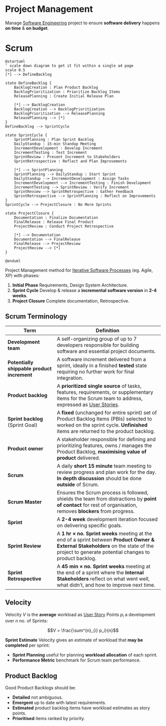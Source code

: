 # Project Management

Manage [Software Engineering](../index.md) project to ensure **software delivery** happens **on time** & **on budget**.

# Scrum

```plantuml
@startuml
' scale down diagram to get it fit within a single a4 page
scale 0.5
[*] --> DefineBacklog

state DefineBacklog {
    BacklogCreation : Plan Product Backlog
    BacklogPrioritization : Prioritize Backlog Items
    ReleasePlanning : Create Initial Release Plan

    [*] --> BacklogCreation
    BacklogCreation --> BacklogPrioritization
    BacklogPrioritization --> ReleasePlanning
    ReleasePlanning --> [*]
}
DefineBacklog --> SprintCycle

state SprintCycle {
    SprintPlanning : Plan Sprint Backlog
    DailyStandup : 15-min Standup Meeting
    IncrementDevelopment : Develop Increment
    IncrementTesting : Test Increment
    SprintReview : Present Increment to Stakeholders
    SprintRetrospective : Reflect and Plan Improvements

    [*] --> SprintPlanning
    SprintPlanning --> DailyStandup : Start Sprint
    DailyStandup --> IncrementDevelopment : Assign Tasks
    IncrementDevelopment --> IncrementTesting : Finish Development
    IncrementTesting --> SprintReview : Verify Increment
    SprintReview --> SprintRetrospective : Gather Feedback
    SprintRetrospective --> SprintPlanning : Reflect on Improvements
}
SprintCycle --> ProjectClosure : No More Sprints

state ProjectClosure {
    Documentation : Finalize Documentation
    FinalRelease : Release Final Product
    ProjectReview : Conduct Project Retrospective

    [*] --> Documentation
    Documentation --> FinalRelease
    FinalRelease --> ProjectReview
    ProjectReview --> [*]
}

@enduml
```

Project Management method for [Iterative Software Processes](./introduction.md#agile) (eg. Agile, XP) with phases:

1. **Initial Phase** Requirements, Design System Architecture.
2. **Sprint Cycle** Develop & release a **incremental software version** in **2-4 weeks**.
3. **Project Closure** Complete documentation, Retrospective.

## Scrum Terminology

| Term                                        | Definition                                                                                                                                                                                   |
| ------------------------------------------- | -------------------------------------------------------------------------------------------------------------------------------------------------------------------------------------------- |
| **Development team**                        | A self-organizing group of up to 7 developers responsible for building software and essential project documents.                                                                             |
| **Potentially shippable product increment** | A software increment delivered from a sprint, ideally in a finished **tested** state requiring no further work for final integration.                                                        |
| **Product backlog**                         | A **prioritized single source** of tasks, features, requirements, or supplementary items for the Scrum team to address, expressed as [User Stories](./agile.md#user-stories).                |
| **Sprint backlog** (Sprint Goal)            | A **fixed** (unchanged for entire sprint) set of Product Backlog Items (PBIs) selected to worked on the sprint cycle. **Unfinished** items are returned to the product backlog.              |
| **Product owner**                           | A stakeholder responsible for defining and prioritizing features, owns / manages the Product Backlog, **maximising value of product** delivered.                                             |
| **Scrum**                                   | A daily **short 15 minute** team meeting to review progress and plan work for the day. **In depth discussion** should be done **outside** of Scrum.                                          |
| **Scrum Master**                            | Ensures the Scrum process is followed, shields the team from distractions by **point of contact** for rest of organisation, removes **blockers** from progress.                              |
| **Sprint**                                  | A **2-4 week** development iteration focused on delivering specific goals.                                                                                                                   |
| **Sprint Review**                           | A **1 hr × no. Sprint weeks** meeting at the end of a sprint between **Product Owner & External Stakeholders** on the state of the project to generate potential changes to product backlog. |
| **Sprint Retrospective**                    | A **45 min × no. Sprint weeks** meeting at the end of a sprint where the **Internal Stakeholders** reflect on what went well, what didn’t, and how to improve next time.                     |

## Velocity

Velocity $`V`$ is the **average** workload as [User Story](./agile.md#user-stories) Points $`p_i`$ a development over $`n`$ no. of Sprints:

```math
V = \frac{\sum^{n}_{i} p_i}{n}
```

**Sprint Estimate** Velocity gives an estimate of workload that **may be completed** per sprint:

- **Sprint Planning** useful for planning **workload allocation** of each sprint.
- **Performance Metric** benchmark for Scrum team performance.

## Product Backlog

Good Product Backlogs should be:

- **Detailed** not ambiguous.
- **Emergent** up to date with latest requirements.
- **Estimated** product backlog items have workload estimates as story points.
- **Prioritised** items ranked by priority.
